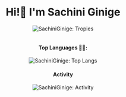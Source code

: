 <h1 align="center">Hi!👋 I'm Sachini Ginige </h1>

<p align="center"><img src="https://github-profile-trophy.vercel.app/?username=SachiniGinige&theme=flat&row=1&column=5&no-frame=false&no-bg=false" alt="SachiniGinige: Tropies" /></p>

<p align="center"><img width="0" height="0" src="https://komarev.com/ghpvc/?username=SachiniGinige&label=Profile+Views&style=flat" alt="SachiniGinige: Visitor's Count" /></p>

<h4 align="center">Top Languages 👩‍💻:</h4>
<p align="center"><img src="https://github-readme-stats.vercel.app/api/top-langs/?username=SachiniGinige&langs_count=5&theme=tokyonight&layout=compact" alt="SachiniGinige: Top Langs" /></p>

<h4 align="center">Activity </h4>
<p align="center"><img src="https://github-readme-stats.vercel.app/api?username=SachiniGinige&hide=stars,prs,issues,contribs&show_icons=true&theme=tokyonight&include_all_commits=true&hide_rank=true" alt="SachiniGinige: Activity" /></p>


<!-- ### Hi!👋 I'm Sachini Ginige -->
<!--
**SachiniGinige/SachiniGinige** is a ✨ _special_ ✨ repository because its `README.md` (this file) appears on your GitHub profile.

Here are some ideas to get you started:

- 🔭 I’m currently working on ...
- 🌱 I’m currently learning ...
- 👯 I’m looking to collaborate on ...
- 🤔 I’m looking for help with ...
- 💬 Ask me about ...
- 📫 How to reach me: ...
- 😄 Pronouns: ...
- ⚡ Fun fact: ...
-->
